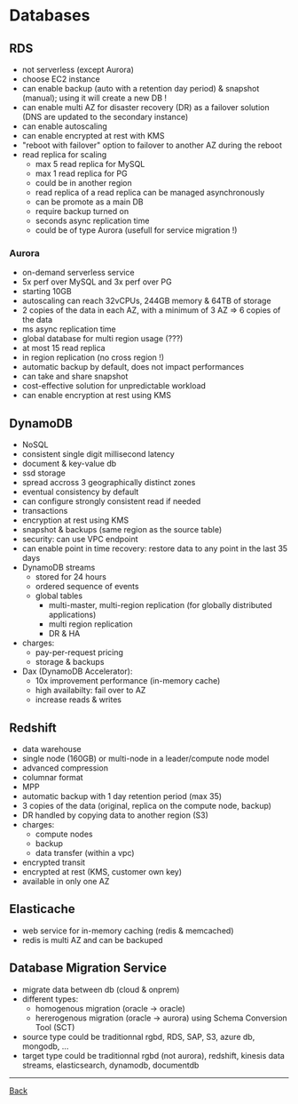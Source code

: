 Databases
=========

## RDS
* not serverless (except Aurora)
* choose EC2 instance
* can enable backup (auto with a retention day period) & snapshot (manual); using it will create a new DB !
* can enable multi AZ for disaster recovery (DR) as a failover solution (DNS are updated to the secondary instance)
* can enable autoscaling
* can enable encrypted at rest with KMS 
* "reboot with failover" option to failover to another AZ during the reboot
* read replica for scaling
    * max 5 read replica for MySQL
    * max 1 read replica for PG
    * could be in another region
    * read replica of a read replica can be managed asynchronously
    * can be promote as a main DB
    * require backup turned on
    * seconds async replication time
    * could be of type Aurora (usefull for service migration !)

### Aurora
* on-demand serverless service
* 5x perf over MySQL and 3x perf over PG
* starting 10GB
* autoscaling can reach 32vCPUs, 244GB memory & 64TB of storage
* 2 copies of the data in each AZ, with a minimum of 3 AZ => 6 copies of the data
* ms async replication time
* global database for multi region usage (???)
* at most 15 read replica
* in region replication (no cross region !)
* automatic backup by default, does not impact performances
* can take and share snapshot
* cost-effective solution for unpredictable workload
* can enable encryption at rest using KMS

## DynamoDB
* NoSQL
* consistent single digit millisecond latency
* document & key-value db
* ssd storage
* spread accross 3 geographically distinct zones
* eventual consistency by default
* can configure strongly consistent read if needed
* transactions
* encryption at rest using KMS
* snapshot & backups (same region as the source table)
* security: can use VPC endpoint
* can enable point in time recovery: restore data to any point in the last 35 days
* DynamoDB streams
    * stored for 24 hours
    * ordered sequence of events
    * global tables
        * multi-master, multi-region replication (for globally distributed applications)
        * multi region replication
        * DR & HA
* charges:
    * pay-per-request pricing
    * storage & backups
* Dax (DynamoDB Accelerator): 
    * 10x improvement performance (in-memory cache)
    * high availabilty: fail over to AZ
    * increase reads & writes

## Redshift
* data warehouse
* single node (160GB) or multi-node in a leader/compute node model
* advanced compression
* columnar format
* MPP
* automatic backup with 1 day retention period (max 35)
* 3 copies of the data (original, replica on the compute node, backup)
* DR handled by copying data to another region (S3)
* charges:
    * compute nodes
    * backup
    * data transfer (within a vpc)
* encrypted transit
* encrypted at rest (KMS, customer own key)
* available in only one AZ

## Elasticache
* web service for in-memory caching (redis & memcached)
* redis is multi AZ and can be backuped

## Database Migration Service
* migrate data between db (cloud & onprem)
* different types:
    * homogenous migration (oracle -> oracle)
    * hererogenous migration (oracle -> aurora) using Schema Conversion Tool (SCT)
* source type could be traditionnal rgbd, RDS, SAP, S3, azure db, mongodb, ...
* target type could be traditionnal rgbd (not aurora), redshift, kinesis data streams, elasticsearch, dynamodb, documentdb


---
[Back](/solution-architect)
